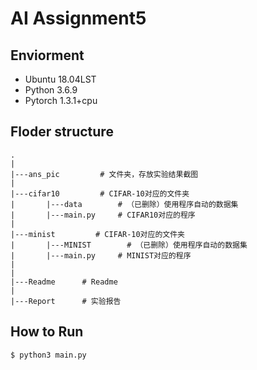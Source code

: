 # AI Assignment5

## Enviorment
- Ubuntu 18.04LST
- Python 3.6.9
- Pytorch 1.3.1+cpu

## Floder structure
```
.
|
|---ans_pic         # 文件夹，存放实验结果截图
|
|---cifar10         # CIFAR-10对应的文件夹
|       |---data        # （已删除）使用程序自动的数据集
|       |---main.py     # CIFAR10对应的程序
|
|---minist         # CIFAR-10对应的文件夹
|       |---MINIST        # （已删除）使用程序自动的数据集
|       |---main.py     # MINIST对应的程序
|
|
|---Readme      # Readme
|
|---Report      # 实验报告
```

## How to Run
```bash
$ python3 main.py
```

